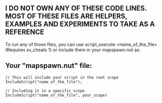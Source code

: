 ## I DO NOT OWN ANY OF THESE CODE LINES. MOST OF THESE FILES ARE HELPERS, EXAMPLES AND EXPERIMENTS TO TAKE AS A REFERENCE
To run any of those files, you can use script_execute <name_of_the_file> (Requires sv_cheats 1) or include them in your mapspawn.nut as:
## Your "mapspawn.nut" file:
```Squirrel
// This will include your script in the root scope
IncludeScript("name_of_the_file");

// Including it in a specific scope
IncludeScript("name_of_the_file", your_scope)
```
